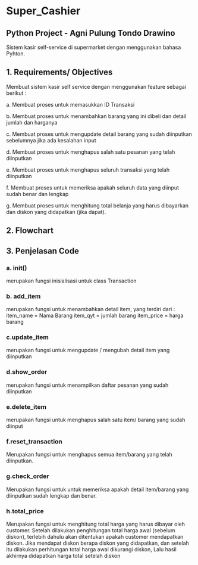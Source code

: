 # Super_Cashier
## Python Project - Agni Pulung Tondo Drawino 

Sistem kasir self-service di supermarket dengan menggunakan bahasa Pyhton. 

## 1. Requirements/ Objectives 

Membuat sistem kasir self service dengan menggunakan feature sebagai berikut : 

a. Membuat proses untuk memasukkan ID Transaksi

b. Membuat proses untuk menambahkan barang yang ini dibeli dan detail jumlah dan harganya

c. Membuat proses untuk mengupdate detail barang yang sudah diinputkan sebelumnya jika ada kesalahan input

d. Membuat proses untuk menghapus salah satu pesanan yang telah diinputkan

e. Membuat proses untuk menghapus seluruh transaksi yang telah diinputkan

f. Membuat proses untuk memeriksa apakah seluruh data yang diinput sudah benar dan lengkap

g. Membuat proses untuk menghitung total belanja yang harus dibayarkan dan diskon yang didapatkan (jika dapat).

## 2. Flowchart 

## 3. Penjelasan Code 

### a. init()
merupakan fungsi inisialisasi untuk class Transaction 

### b. add_item 
merupakan fungsi untuk menambahkan detail item, yang terdiri dari : 
item_name = Nama Barang 
item_qyt = jumlah barang
item_price = harga barang

### c.update_item 
merupakan fungsi untuk mengupdate / mengubah detail item yang diinputkan 

### d.show_order
merupakan fungsi untuk menampilkan daftar pesanan yang sudah diinputkan 

### e.delete_item 
merupakan fungsi untuk menghapus salah satu item/ barang yang sudah diinput

### f.reset_transaction 
Merupakan fungsi untuk menghapus semua item/barang yang telah diinputkan.
 
### g.check_order
Merupakan fungsi untuk untuk memeriksa apakah detail item/barang yang diinputkan sudah lengkap dan benar.

### h.total_price
Merupakan fungsi untuk menghitung total harga yang harus dibayar oleh customer. Setelah dilakukan penghitungan total harga awal (sebelum diskon), terlebih dahulu akan ditentukan apakah customer mendapatkan diskon. Jika mendapat diskon berapa diskon yang didapatkan, dan setelah itu dilakukan perhitungan total harga awal dikurangi diskon, Lalu hasil akhirnya didapatkan harga total setelah diskon



